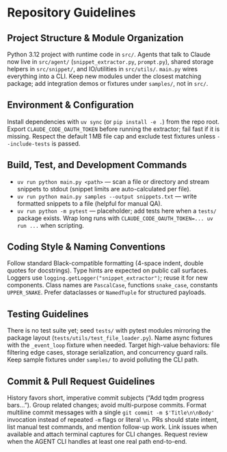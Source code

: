 # Repository Guidelines

## Project Structure & Module Organization
Python 3.12 project with runtime code in `src/`. Agents that talk to Claude now live in `src/agent/` (`snippet_extractor.py`, `prompt.py`), shared storage helpers in `src/snippet/`, and IO/utilities in `src/utils/`. `main.py` wires everything into a CLI. Keep new modules under the closest matching package; add integration demos or fixtures under `samples/`, not in `src/`.


## Environment & Configuration
Install dependencies with `uv sync` (or `pip install -e .`) from the repo root. Export `CLAUDE_CODE_OAUTH_TOKEN` before running the extractor; fail fast if it is missing. Respect the default 1 MB file cap and exclude test fixtures unless `--include-tests` is passed.

## Build, Test, and Development Commands
- `uv run python main.py <path>` — scan a file or directory and stream snippets to stdout (snippet limits are auto-calculated per file).
- `uv run python main.py samples --output snippets.txt` — write formatted snippets to a file (helpful for manual QA).
- `uv run python -m pytest` — placeholder; add tests here when a `tests/` package exists.
Wrap long runs with `CLAUDE_CODE_OAUTH_TOKEN=... uv run ...` when scripting.

## Coding Style & Naming Conventions
Follow standard Black-compatible formatting (4-space indent, double quotes for docstrings). Type hints are expected on public call surfaces. Loggers use `logging.getLogger("snippet_extractor")`; reuse it for new components. Class names are `PascalCase`, functions `snake_case`, constants `UPPER_SNAKE`. Prefer dataclasses or `NamedTuple` for structured payloads.

## Testing Guidelines
There is no test suite yet; seed `tests/` with pytest modules mirroring the package layout (`tests/utils/test_file_loader.py`). Name async fixtures with the `_event_loop` fixture when needed. Target high-value behaviors: file filtering edge cases, storage serialization, and concurrency guard rails. Keep sample fixtures under `samples/` to avoid polluting the CLI path.

## Commit & Pull Request Guidelines
History favors short, imperative commit subjects (“Add tqdm progress bars…”). Group related changes; avoid multi-purpose commits. Format multiline commit messages with a single `git commit -m $'Title\n\nBody'` invocation instead of repeated `-m` flags or literal `\n`. PRs should state intent, list manual test commands, and mention follow-up work. Link issues when available and attach terminal captures for CLI changes. Request review when the AGENT CLI handles at least one real path end-to-end.
